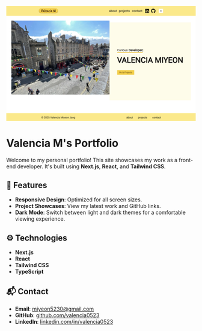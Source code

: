 ![Project Preview](public/images/readme-img.png)

# Valencia M's Portfolio

Welcome to my personal portfolio! This site showcases my work as a front-end developer. It's built using **Next.js**, **React**, and **Tailwind CSS**.

## 🚀 Features

- **Responsive Design**: Optimized for all screen sizes.
- **Project Showcases**: View my latest work and GitHub links.
- **Dark Mode**: Switch between light and dark themes for a comfortable viewing experience.

## ⚙️ Technologies

- **Next.js**
- **React**
- **Tailwind CSS**
- **TypeScript**

## 📬 Contact

- **Email**: miyeon5230@gmail.com
- **GitHub**: <a href="https://github.com/valencia0523" target="_blank">github.com/valencia0523</a>
- **LinkedIn**: <a href="https://www.linkedin.com/in/valencia0523" target="_blank">linkedin.com/in/valencia0523</a>
